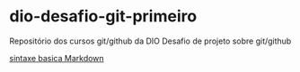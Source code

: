 # dio-desafio-git-primeiro
Repositório dos cursos git/github da DIO
Desafio de projeto sobre git/github

[sintaxe basica Markdown](https://www.markdownguide.org/basic-syntax/)
